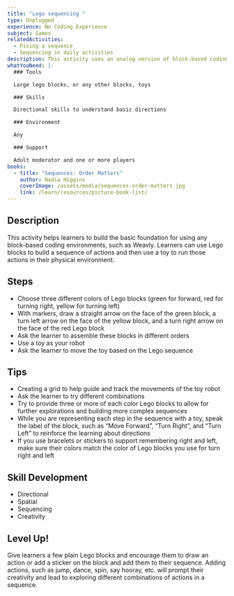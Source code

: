 ```yaml
---
title: "Lego sequencing "
type: Unplugged
experience: No Coding Experience
subject: Games
relatedActivities:
  - Fixing a sequence
  - Sequencing in daily activities
description: This activity uses an analog version of block-based coding and sequencing.
whatYouNeed: |-
  ### Tools

  Large lego blocks, or any other blocks, toys

  ### Skills

  Directional skills to understand basic directions

  ### Environment

  Any

  ### Support

  Adult moderator and one or more players
books:
  - title: "Sequences: Order Matters"
    author: Nadia Higgins
    coverImage: /assets/media/sequences-order-matters.jpg
    link: /learn/resources/picture-book-list/
---
```

## Description

This activity helps learners to build the basic foundation for using any block-based coding environments, such as Weavly. Learners can use Lego blocks to build a sequence of actions and then use a toy to run those actions in their physical environment.

## Steps

* Choose three different colors of Lego blocks (green for forward, red for turning right, yellow for turning left)
* With markers, draw a straight arrow on the face of the green block, a turn left arrow on the face of the yellow block, and a turn right arrow on the face of the red Lego block
* Ask the learner to assemble these blocks in different orders
* Use a toy as your robot
* Ask the learner to move the toy based on the Lego sequence

## Tips

* Creating a grid to help guide and track the movements of the toy robot 
* Ask the learner to try different combinations
* Try to provide three or more of each color Lego blocks to allow for further explorations and building more complex sequences
* While you are representing each step in the sequence with a toy, speak the label of the block, such as “Move Forward”, “Turn Right”, and “Turn Left” to reinforce the learning about directions
* If you use bracelets or stickers to support remembering right and left, make sure their colors match the color of Lego blocks you use for turn right and left

## Skill Development

* Directional
* Spatial
* Sequencing 
* Creativity

## Level Up!

Give learners a few plain Lego blocks and encourage them to draw an action or add a sticker on the block and add them to their sequence. Adding actions, such as jump, dance, spin, say hooray, etc. will prompt their creativity and lead to exploring different combinations of actions in a sequence.